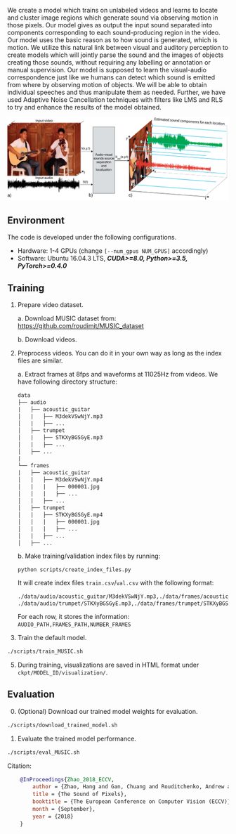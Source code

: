 We create a model which trains on unlabeled videos and learns to locate and cluster image regions which generate sound via observing motion in those pixels. Our model gives as output the input sound separated into components corresponding to each sound-producing region in the video. Our model uses the basic reason as to how sound is generated, which is motion. We utilize this natural link between visual and auditory perception to create models which will jointly parse the sound and the images of objects creating those sounds, without requiring any labelling or annotation or manual supervision. 
Our model is supposed to learn the visual-audio correspondence just like we humans can detect which sound is emitted from where by observing motion of objects. We will be able to obtain individual speeches and thus manipulate them as needed.
Further, we have used Adaptive Noise Cancellation techniques with filters like LMS and RLS to try and  enhance the results of the model obtained.

<img src="./teaser.png"/>

## Environment
The code is developed under the following configurations.
- Hardware: 1-4 GPUs (change ```[--num_gpus NUM_GPUS]``` accordingly)
- Software: Ubuntu 16.04.3 LTS, ***CUDA>=8.0, Python>=3.5, PyTorch>=0.4.0***

## Training
1. Prepare video dataset.

    a. Download MUSIC dataset from: https://github.com/roudimit/MUSIC_dataset
    
    b. Download videos.

2. Preprocess videos. You can do it in your own way as long as the index files are similar.

    a. Extract frames at 8fps and waveforms at 11025Hz from videos. We have following directory structure:
    ```
    data
    ├── audio
    |   ├── acoustic_guitar
    │   |   ├── M3dekVSwNjY.mp3
    │   |   ├── ...
    │   ├── trumpet
    │   |   ├── STKXyBGSGyE.mp3
    │   |   ├── ...
    │   ├── ...
    |
    └── frames
    |   ├── acoustic_guitar
    │   |   ├── M3dekVSwNjY.mp4
    │   |   |   ├── 000001.jpg
    │   |   |   ├── ...
    │   |   ├── ...
    │   ├── trumpet
    │   |   ├── STKXyBGSGyE.mp4
    │   |   |   ├── 000001.jpg
    │   |   |   ├── ...
    │   |   ├── ...
    │   ├── ...
    ```

    b. Make training/validation index files by running:
    ```
    python scripts/create_index_files.py
    ```
    It will create index files ```train.csv```/```val.csv``` with the following format:
    ```
    ./data/audio/acoustic_guitar/M3dekVSwNjY.mp3,./data/frames/acoustic_guitar/M3dekVSwNjY.mp4,1580
    ./data/audio/trumpet/STKXyBGSGyE.mp3,./data/frames/trumpet/STKXyBGSGyE.mp4,493
    ```
    For each row, it stores the information: ```AUDIO_PATH,FRAMES_PATH,NUMBER_FRAMES```

3. Train the default model.
```bash
./scripts/train_MUSIC.sh
```

5. During training, visualizations are saved in HTML format under ```ckpt/MODEL_ID/visualization/```.

## Evaluation
0. (Optional) Download our trained model weights for evaluation.
```bash
./scripts/download_trained_model.sh
```

1. Evaluate the trained model performance.
```bash
./scripts/eval_MUSIC.sh
```

Citation:
```bibtex
    @InProceedings{Zhao_2018_ECCV,
        author = {Zhao, Hang and Gan, Chuang and Rouditchenko, Andrew and Vondrick, Carl and McDermott, Josh and Torralba, Antonio},
        title = {The Sound of Pixels},
        booktitle = {The European Conference on Computer Vision (ECCV)},
        month = {September},
        year = {2018}
    }
```
